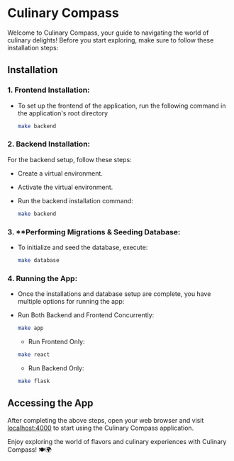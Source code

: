 # Culinary Compass

Welcome to Culinary Compass, your guide to navigating the world of culinary delights! Before you start exploring, make sure to follow these installation steps:

## Installation

 ### 1. Frontend Installation:
  - To set up the frontend of the application, run the following command in the application's root directory


    ```bash
    make backend
    ```

### 2. Backend Installation:
 For the backend setup, follow these steps:
- Create a virtual environment.
- Activate the virtual environment.
- Run the backend installation command:

    ```bash
    make backend
    ```

### 3. **Performing Migrations & Seeding Database: 
 - To initialize and seed the database, execute:

    ```bash
    make database
    ```

### 4. Running the App: 
- Once the installations and database setup are complete, you have   multiple options for running the app:

- Run Both Backend and Frontend Concurrently:

    ```bash
    make app
    ```

    - Run Frontend Only:

    ```bash
    make react
    ```

    - Run Backend Only:

    ```bash
    make flask
    ```

## Accessing the App

After completing the above steps, open your web browser and visit [localhost:4000](http://localhost:4000)
 to start using the Culinary Compass application.

Enjoy exploring the world of flavors and culinary experiences with Culinary Compass! 🍽️🌍
